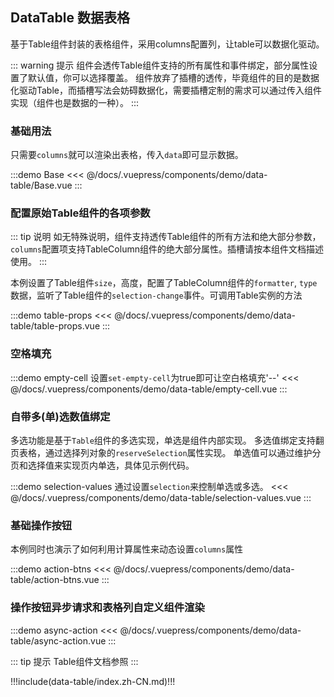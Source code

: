 ## DataTable 数据表格

基于Table组件封装的表格组件，采用columns配置列，让table可以数据化驱动。

::: warning 提示
组件会透传Table组件支持的所有属性和事件绑定，部分属性设置了默认值，你可以选择覆盖。
组件放弃了插槽的透传，毕竟组件的目的是数据化驱动Table，而插槽写法会妨碍数据化，需要插槽定制的需求可以通过传入组件实现（组件也是数据的一种）。
:::

### 基础用法

只需要`columns`就可以渲染出表格，传入`data`即可显示数据。

:::demo Base
<<< @/docs/.vuepress/components/demo/data-table/Base.vue
:::

### 配置原始Table组件的各项参数

::: tip 说明 
如无特殊说明，组件支持透传Table组件的所有方法和绝大部分参数，`columns`配置项支持TableColumn组件的绝大部分属性。插槽请按本组件文档描述使用。
:::

本例设置了Table组件`size`，高度，配置了TableColumn组件的`formatter`, `type`数据，监听了Table组件的`selection-change`事件。可调用Table实例的方法

:::demo table-props
<<< @/docs/.vuepress/components/demo/data-table/table-props.vue
:::

### 空格填充

:::demo empty-cell 设置`set-empty-cell`为true即可让空白格填充'--'
<<< @/docs/.vuepress/components/demo/data-table/empty-cell.vue
:::

### 自带多(单)选数值绑定

多选功能是基于`Table`组件的多选实现，单选是组件内部实现。
多选值绑定支持翻页表格，通过选择列对象的`reserveSelection`属性实现。
单选值可以通过维护分页和选择值来实现页内单选，具体见示例代码。

:::demo selection-values 通过设置`selection`来控制单选或多选。 
<<< @/docs/.vuepress/components/demo/data-table/selection-values.vue
:::

### 基础操作按钮

本例同时也演示了如何利用计算属性来动态设置`columns`属性

:::demo action-btns
<<< @/docs/.vuepress/components/demo/data-table/action-btns.vue
:::

### 操作按钮异步请求和表格列自定义组件渲染

:::demo async-action
<<< @/docs/.vuepress/components/demo/data-table/async-action.vue
:::

::: tip 提示
Table组件文档参照 <element-link component="Table"></element-link>
:::


!!!include(data-table/index.zh-CN.md)!!!